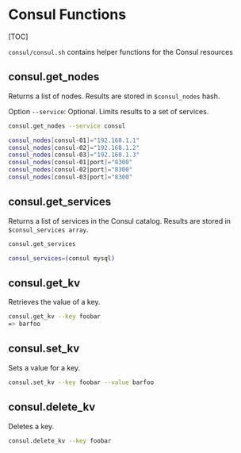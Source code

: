 # Consul Functions

[TOC]

`consul/consul.sh` contains helper functions for the Consul resources

## consul.get_nodes

Returns a list of nodes. Results are stored in `$consul_nodes` hash.

Option `--service`: Optional. Limits results to a set of services.

```bash
consul.get_nodes --service consul

consul_nodes[consul-01]="192.168.1.1"
consul_nodes[consul-02]="192.168.1.2"
consul_nodes[consul-03]="192.168.1.3"
consul_nodes[consul-01|port]="8300"
consul_nodes[consul-02|port]="8300"
consul_nodes[consul-03|port]="8300"
```

## consul.get_services

Returns a list of services in the Consul catalog. Results are stored in `$consul_services array`.

```bash
consul.get_services

consul_services=(consul mysql)
```

## consul.get_kv

Retrieves the value of a key.

```bash
consul.get_kv --key foobar
=> barfoo
```

## consul.set_kv

Sets a value for a key.

```bash
consul.set_kv --key foobar --value barfoo
```

## consul.delete_kv

Deletes a key.

```bash
consul.delete_kv --key foobar
```
